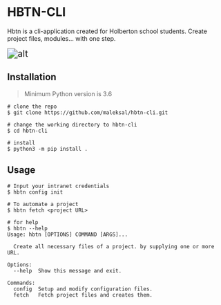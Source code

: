# HBTN-CLI

Hbtn is a cli-application created for Holberton school students. Create project files, modules... with one step.

<img src="/home/cyber/Desktop/to_publish/demo.gif" alt="alt" style="zoom:150%;" />

## Installation

> Minimum Python version is 3.6

```console
# clone the repo
$ git clone https://github.com/maleksal/hbtn-cli.git

# change the working directory to hbtn-cli
$ cd hbtn-cli

# install
$ python3 -m pip install .
```

## Usage

```console
# Input your intranet credentials
$ hbtn config init

# To automate a project
$ hbtn fetch <project URL>

# for help
$ hbtn --help
Usage: hbtn [OPTIONS] COMMAND [ARGS]...

  Create all necessary files of a project. by supplying one or more URL.

Options:
  --help  Show this message and exit.

Commands:
  config  Setup and modify configuration files.
  fetch   Fetch project files and creates them.

```

